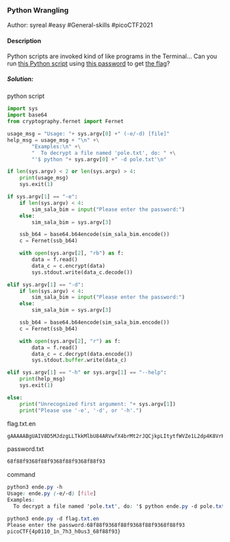 ### Python Wrangling

Author: syreal
#easy #General-skills #picoCTF2021 
#### Description

Python scripts are invoked kind of like programs in the Terminal... Can you run [this Python script](https://mercury.picoctf.net/static/2ac2139344d2e734d5d638ac928f1a8d/ende.py) using [this password](https://mercury.picoctf.net/static/2ac2139344d2e734d5d638ac928f1a8d/pw.txt) to get [the flag](https://mercury.picoctf.net/static/2ac2139344d2e734d5d638ac928f1a8d/flag.txt.en)?

##### Solution:
python script
```python
import sys
import base64
from cryptography.fernet import Fernet

usage_msg = "Usage: "+ sys.argv[0] +" (-e/-d) [file]"
help_msg = usage_msg + "\n" +\
        "Examples:\n" +\
        "  To decrypt a file named 'pole.txt', do: " +\
        "'$ python "+ sys.argv[0] +" -d pole.txt'\n"

if len(sys.argv) < 2 or len(sys.argv) > 4:
    print(usage_msg)
    sys.exit(1)

if sys.argv[1] == "-e":
    if len(sys.argv) < 4:
        sim_sala_bim = input("Please enter the password:")
    else:
        sim_sala_bim = sys.argv[3]

    ssb_b64 = base64.b64encode(sim_sala_bim.encode())
    c = Fernet(ssb_b64)

    with open(sys.argv[2], "rb") as f:
        data = f.read()
        data_c = c.encrypt(data)
        sys.stdout.write(data_c.decode())

elif sys.argv[1] == "-d":
    if len(sys.argv) < 4:
        sim_sala_bim = input("Please enter the password:")
    else:
        sim_sala_bim = sys.argv[3]

    ssb_b64 = base64.b64encode(sim_sala_bim.encode())
    c = Fernet(ssb_b64)

    with open(sys.argv[2], "r") as f:
        data = f.read()
        data_c = c.decrypt(data.encode())
        sys.stdout.buffer.write(data_c)

elif sys.argv[1] == "-h" or sys.argv[1] == "--help":
    print(help_msg)
    sys.exit(1)

else:
    print("Unrecognized first argument: "+ sys.argv[1])
    print("Please use '-e', '-d', or '-h'.")

```
flag.txt.en
```css
gAAAAABgUAIV8D5MJdzgLLTkkMlbU84ARVwfX4brMt2rJQCjkpLItytfWVZe1L2dp4K8VrKgRU3axStKJEAqcM0iDaxiYE54Boh8UfAAo1RNifKnlDrFz0gLaznVSFVj2xAUa4V35180
```
password.txt
```css
68f88f9368f88f9368f88f9368f88f93
```
command
```css
python3 ende.py -h            
Usage: ende.py (-e/-d) [file]
Examples:
  To decrypt a file named 'pole.txt', do: '$ python ende.py -d pole.txt'

python3 ende.py -d flag.txt.en                     
Please enter the password:68f88f9368f88f9368f88f9368f88f93
picoCTF{4p0110_1n_7h3_h0us3_68f88f93}
```